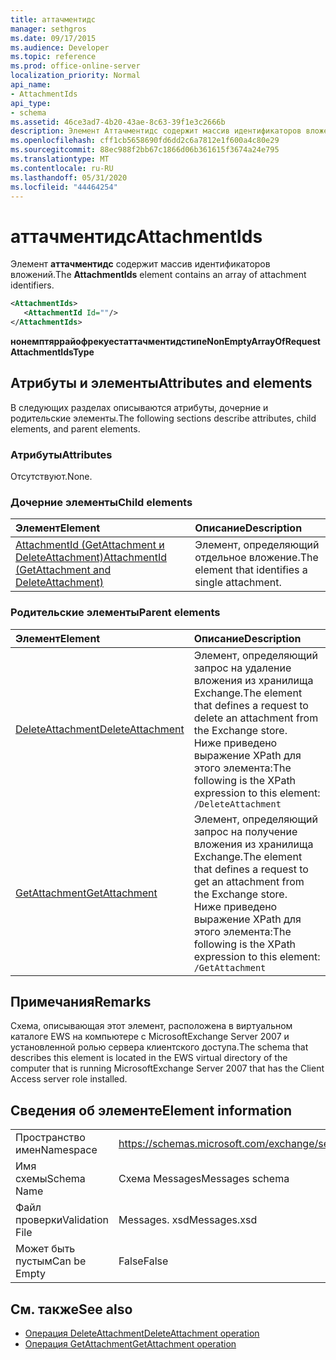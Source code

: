 ```yaml
---
title: аттачментидс
manager: sethgros
ms.date: 09/17/2015
ms.audience: Developer
ms.topic: reference
ms.prod: office-online-server
localization_priority: Normal
api_name:
- AttachmentIds
api_type:
- schema
ms.assetid: 46ce3ad7-4b20-43ae-8c63-39f1e3c2666b
description: Элемент Аттачментидс содержит массив идентификаторов вложений.
ms.openlocfilehash: cff1cb5658690fd6dd2c6a7812e1f600a4c80e29
ms.sourcegitcommit: 88ec988f2bb67c1866d06b361615f3674a24e795
ms.translationtype: MT
ms.contentlocale: ru-RU
ms.lasthandoff: 05/31/2020
ms.locfileid: "44464254"
---
```

# <a name="attachmentids"></a><span data-ttu-id="d34e4-103">аттачментидс</span><span class="sxs-lookup"><span data-stu-id="d34e4-103">AttachmentIds</span></span>

<span data-ttu-id="d34e4-104">Элемент **аттачментидс** содержит массив идентификаторов вложений.</span><span class="sxs-lookup"><span data-stu-id="d34e4-104">The **AttachmentIds** element contains an array of attachment identifiers.</span></span> 
  
```xml
<AttachmentIds>
   <AttachmentId Id=""/>
</AttachmentIds>
```

 <span data-ttu-id="d34e4-105">**нонемптяррайофрекуестаттачментидстипе**</span><span class="sxs-lookup"><span data-stu-id="d34e4-105">**NonEmptyArrayOfRequestAttachmentIdsType**</span></span>
## <a name="attributes-and-elements"></a><span data-ttu-id="d34e4-106">Атрибуты и элементы</span><span class="sxs-lookup"><span data-stu-id="d34e4-106">Attributes and elements</span></span>

<span data-ttu-id="d34e4-107">В следующих разделах описываются атрибуты, дочерние и родительские элементы.</span><span class="sxs-lookup"><span data-stu-id="d34e4-107">The following sections describe attributes, child elements, and parent elements.</span></span>
  
### <a name="attributes"></a><span data-ttu-id="d34e4-108">Атрибуты</span><span class="sxs-lookup"><span data-stu-id="d34e4-108">Attributes</span></span>

<span data-ttu-id="d34e4-109">Отсутствуют.</span><span class="sxs-lookup"><span data-stu-id="d34e4-109">None.</span></span>
  
### <a name="child-elements"></a><span data-ttu-id="d34e4-110">Дочерние элементы</span><span class="sxs-lookup"><span data-stu-id="d34e4-110">Child elements</span></span>

|<span data-ttu-id="d34e4-111">**Элемент**</span><span class="sxs-lookup"><span data-stu-id="d34e4-111">**Element**</span></span>|<span data-ttu-id="d34e4-112">**Описание**</span><span class="sxs-lookup"><span data-stu-id="d34e4-112">**Description**</span></span>|
|:-----|:-----|
|[<span data-ttu-id="d34e4-113">AttachmentId (GetAttachment и DeleteAttachment)</span><span class="sxs-lookup"><span data-stu-id="d34e4-113">AttachmentId (GetAttachment and DeleteAttachment)</span></span>](attachmentid-getattachment-and-deleteattachment.md) <br/> |<span data-ttu-id="d34e4-114">Элемент, определяющий отдельное вложение.</span><span class="sxs-lookup"><span data-stu-id="d34e4-114">The element that identifies a single attachment.</span></span>  <br/> |
   
### <a name="parent-elements"></a><span data-ttu-id="d34e4-115">Родительские элементы</span><span class="sxs-lookup"><span data-stu-id="d34e4-115">Parent elements</span></span>

|<span data-ttu-id="d34e4-116">**Элемент**</span><span class="sxs-lookup"><span data-stu-id="d34e4-116">**Element**</span></span>|<span data-ttu-id="d34e4-117">**Описание**</span><span class="sxs-lookup"><span data-stu-id="d34e4-117">**Description**</span></span>|
|:-----|:-----|
|[<span data-ttu-id="d34e4-118">DeleteAttachment</span><span class="sxs-lookup"><span data-stu-id="d34e4-118">DeleteAttachment</span></span>](deleteattachment.md) <br/> |<span data-ttu-id="d34e4-119">Элемент, определяющий запрос на удаление вложения из хранилища Exchange.</span><span class="sxs-lookup"><span data-stu-id="d34e4-119">The element that defines a request to delete an attachment from the Exchange store.</span></span>  <br/> <span data-ttu-id="d34e4-120">Ниже приведено выражение XPath для этого элемента:</span><span class="sxs-lookup"><span data-stu-id="d34e4-120">The following is the XPath expression to this element:</span></span>  <br/>  `/DeleteAttachment` <br/> |
|[<span data-ttu-id="d34e4-121">GetAttachment</span><span class="sxs-lookup"><span data-stu-id="d34e4-121">GetAttachment</span></span>](getattachment.md) <br/> |<span data-ttu-id="d34e4-122">Элемент, определяющий запрос на получение вложения из хранилища Exchange.</span><span class="sxs-lookup"><span data-stu-id="d34e4-122">The element that defines a request to get an attachment from the Exchange store.</span></span>  <br/> <span data-ttu-id="d34e4-123">Ниже приведено выражение XPath для этого элемента:</span><span class="sxs-lookup"><span data-stu-id="d34e4-123">The following is the XPath expression to this element:</span></span>  <br/>  `/GetAttachment` <br/> |
   
## <a name="remarks"></a><span data-ttu-id="d34e4-124">Примечания</span><span class="sxs-lookup"><span data-stu-id="d34e4-124">Remarks</span></span>

<span data-ttu-id="d34e4-125">Схема, описывающая этот элемент, расположена в виртуальном каталоге EWS на компьютере с MicrosoftExchange Server 2007 и установленной ролью сервера клиентского доступа.</span><span class="sxs-lookup"><span data-stu-id="d34e4-125">The schema that describes this element is located in the EWS virtual directory of the computer that is running MicrosoftExchange Server 2007 that has the Client Access server role installed.</span></span>
  
## <a name="element-information"></a><span data-ttu-id="d34e4-126">Сведения об элементе</span><span class="sxs-lookup"><span data-stu-id="d34e4-126">Element information</span></span>

|||
|:-----|:-----|
|<span data-ttu-id="d34e4-127">Пространство имен</span><span class="sxs-lookup"><span data-stu-id="d34e4-127">Namespace</span></span>  <br/> |https://schemas.microsoft.com/exchange/services/2006/messages  <br/> |
|<span data-ttu-id="d34e4-128">Имя схемы</span><span class="sxs-lookup"><span data-stu-id="d34e4-128">Schema Name</span></span>  <br/> |<span data-ttu-id="d34e4-129">Схема Messages</span><span class="sxs-lookup"><span data-stu-id="d34e4-129">Messages schema</span></span>  <br/> |
|<span data-ttu-id="d34e4-130">Файл проверки</span><span class="sxs-lookup"><span data-stu-id="d34e4-130">Validation File</span></span>  <br/> |<span data-ttu-id="d34e4-131">Messages. xsd</span><span class="sxs-lookup"><span data-stu-id="d34e4-131">Messages.xsd</span></span>  <br/> |
|<span data-ttu-id="d34e4-132">Может быть пустым</span><span class="sxs-lookup"><span data-stu-id="d34e4-132">Can be Empty</span></span>  <br/> |<span data-ttu-id="d34e4-133">False</span><span class="sxs-lookup"><span data-stu-id="d34e4-133">False</span></span>  <br/> |
   
## <a name="see-also"></a><span data-ttu-id="d34e4-134">См. также</span><span class="sxs-lookup"><span data-stu-id="d34e4-134">See also</span></span>

- [<span data-ttu-id="d34e4-135">Операция DeleteAttachment</span><span class="sxs-lookup"><span data-stu-id="d34e4-135">DeleteAttachment operation</span></span>](deleteattachment-operation.md)
- [<span data-ttu-id="d34e4-136">Операция GetAttachment</span><span class="sxs-lookup"><span data-stu-id="d34e4-136">GetAttachment operation</span></span>](getattachment-operation.md)

